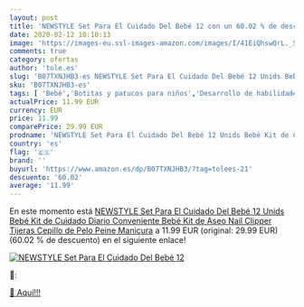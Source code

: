 ```yaml
---
layout: post
title: 'NEWSTYLE Set Para El Cuidado Del Bebé 12 con un 60.02 % de descuento'
date: 2020-02-12 10:10:13
image: 'https://images-eu.ssl-images-amazon.com/images/I/41EiQhswQrL._SL400_.jpg'
comments: true
category: ofertas
author: 'tole.es'
slug: 'B07TXNJHB3-es NEWSTYLE Set Para El Cuidado Del Bebé 12 Unids Bebé Kit de...'
sku: 'B07TXNJHB3-es'
tags: [ 'Bebé','Botitas y patucos para niños','Desarrollo de habilidades motoras','Juguetes','Juguetes para Bebés y primera infancia','Juguetes para apilar y encajar','Juguetes y juegos','Lactancia y alimentación','Recipientes para comida','Zapatos','Zapatos para bebés','Zapatos para niños','Zapatos y complementos','bebé', ]
actualPrice: 11.99 EUR
currency: EUR
price: 11.99
comparePrice: 29.99 EUR
prodname: 'NEWSTYLE Set Para El Cuidado Del Bebé 12 Unids Bebé Kit de Cuidado Diario Conveniente Bebé Kit de Aseo Nail Clipper Tijeras Cepillo de Pelo Peine Manicura'
country: 'es'
flag: '🇪🇸'
brand: ''
buyurl: 'https://www.amazon.es/dp/B07TXNJHB3/?tag=tolees-21'
descuento: '60.02'
average: '11.99'
---
```


En este momento está [NEWSTYLE Set Para El Cuidado Del Bebé 12 Unids Bebé Kit de Cuidado Diario Conveniente Bebé Kit de Aseo Nail Clipper Tijeras Cepillo de Pelo Peine Manicura](https://www.amazon.es/dp/B07TXNJHB3/?tag=tolees-21) a 11.99 EUR (original: 29.99 EUR) (60.02 %  de descuento) en el siguiente enlace!

[![NEWSTYLE Set Para El Cuidado Del Bebé 12](https://images-eu.ssl-images-amazon.com/images/I/41EiQhswQrL._SL400_.jpg)](https://www.amazon.es/dp/B07TXNJHB3/?tag=tolees-21)

🔎:


[🛒 Aquí!!!](https://www.amazon.es/dp/B07TXNJHB3/?tag=tolees-21)
